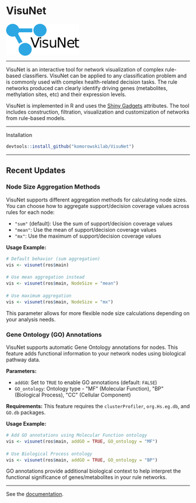 # VisuNet

<img src="images/VIsuNet_logo2.png" width=200; align="middle">



*** 
VisuNet is an interactive tool for network visualization of complex rule-based classifiers. VisuNet can be applied to any classification problem and is commonly used with complex health-related decision tasks. The rule networks produced can clearly identify driving genes (metabolites, methylation sites, etc) and their expression levels. 

VisuNet is implemented in R and uses the  [Shiny Gadgets](https://shiny.rstudio.com/articles/gadgets.html) attributes. The tool includes construction, filtration, visualization and customization of networks from rule-based models.

***
Installation
```R
devtools::install_github("komorowskilab/VisuNet")
```

***
## Recent Updates

### Node Size Aggregation Methods

VisuNet supports different aggregation methods for calculating node sizes. You can choose how to aggregate support/decision coverage values across rules for each node:

- `"sum"` (default): Use the sum of support/decision coverage values
- `"mean"`: Use the mean of support/decision coverage values
- `"mx"`: Use the maximum of support/decision coverage values

**Usage Example:**
```R
# Default behavior (sum aggregation)
vis <- visunet(ros$main)

# Use mean aggregation instead
vis <- visunet(ros$main, NodeSize = "mean")

# Use maximum aggregation
vis <- visunet(ros$main, NodeSize = "mx")
```

This parameter allows for more flexible node size calculations depending on your analysis needs.

### Gene Ontology (GO) Annotations

VisuNet supports automatic Gene Ontology annotations for nodes. This feature adds functional information to your network nodes using biological pathway data.

**Parameters:**
- `addGO`: Set to `TRUE` to enable GO annotations (default: `FALSE`)
- `GO_ontology`: Ontology type - "MF" (Molecular Function), "BP" (Biological Process), "CC" (Cellular Component)

**Requirements:** This feature requires the `clusterProfiler`, `org.Hs.eg.db`, and `GO.db` packages.

**Usage Example:**
```R
# Add GO annotations using Molecular Function ontology
vis <- visunet(ros$main, addGO = TRUE, GO_ontology = "MF")

# Use Biological Process ontology
vis <- visunet(ros$main, addGO = TRUE, GO_ontology = "BP")
```

GO annotations provide additional biological context to help interpret the functional significance of genes/metabolites in your rule networks.

***
See the [documentation](https://komorowskilab.github.io/VisuNet/).
